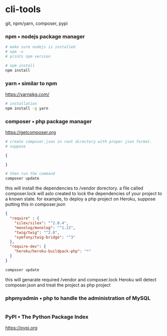# cli-tools

git, npm/yarn, composer, pypi





### npm • nodejs package manager
```sh
# make sure nodejs is installed
# npm -v
# prints npm version

# npm install 
npm install 

```

### yarn • similar to npm
https://yarnpkg.com/

```bash
# installation
npm install -g yarn
```







### composer • php package manager
https://getcomposer.org
```sh
# create composer.json in root directory with proper json format.
# suppose 
```
```json
{

}
```
```sh
# then run the command 
composer update
```
this will install the dependencies to /vendor dorectory. a file called composer.lock will aslo created to lock the dependencies of your project to a known state. 
for example, to deploy a php project on Heroku, suppose putting this in composer.json
```json
{
  "require" : {
    "silex/silex": "^2.0.4",
    "monolog/monolog": "^1.22",
    "twig/twig": "^2.0",
    "symfony/twig-bridge": "^3"
  },
  "require-dev": {
    "heroku/heroku-buildpack-php": "*"
  }
}
```
```sh
composer update
```
this will genarate required /vendor and composer.lock
Heroku will detect composer.json and treat the project as php project



### phpmyadmin • php to handle the administration of MySQL
```

```



### PyPI • The Python Package Index 
https://pypi.org
```
```









